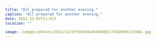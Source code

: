 ```yaml
---
title: "All prepared for another evening."
caption: "All prepared for another evening."
date: 2012-12-03T11:47Z
location: ""

image: /images/photos/2012/12/ef1501b9a2b94dd02173419d95115dde.jpg
---
```

